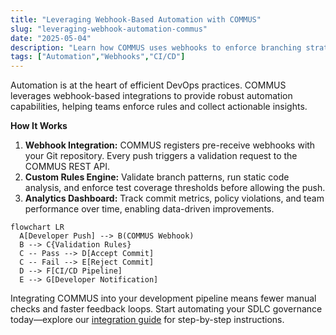 ```yaml
---
title: "Leveraging Webhook-Based Automation with COMMUS"
slug: "leveraging-webhook-automation-commus"
date: "2025-05-04"
description: "Learn how COMMUS uses webhooks to enforce branching strategies and automate code quality checks."
tags: ["Automation","Webhooks","CI/CD"]
---
```


Automation is at the heart of efficient DevOps practices. COMMUS leverages webhook-based integrations to provide robust automation capabilities, helping teams enforce rules and collect actionable insights.

**How It Works**
1. **Webhook Integration:** COMMUS registers pre-receive webhooks with your Git repository. Every push triggers a validation request to the COMMUS REST API.
2. **Custom Rules Engine:** Validate branch patterns, run static code analysis, and enforce test coverage thresholds before allowing the push.
3. **Analytics Dashboard:** Track commit metrics, policy violations, and team performance over time, enabling data-driven improvements.

```mermaid
flowchart LR
  A[Developer Push] --> B(COMMUS Webhook)
  B --> C{Validation Rules}
  C -- Pass --> D[Accept Commit]
  C -- Fail --> E[Reject Commit]
  D --> F[CI/CD Pipeline]
  E --> G[Developer Notification]
```

Integrating COMMUS into your development pipeline means fewer manual checks and faster feedback loops. Start automating your SDLC governance today—explore our [integration guide](#) for step-by-step instructions.
